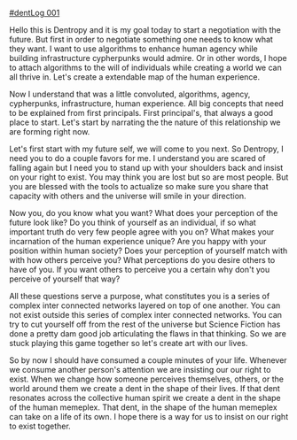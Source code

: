 [#dentLog 001](https://odysee.com/@dentropicPortal:1/dentLog001:6)

Hello this is Dentropy and it is my goal today to start a negotiation with the future. But first in order to negotiate something one needs to know what they want. I want to use algorithms to enhance human agency while building infrastructure cypherpunks would admire. Or in other words, I hope to attach algorithms to the will of individuals while creating a world we can all thrive in. Let's create a extendable map of the human experience.

Now I understand that was a little convoluted, algorithms, agency, cypherpunks, infrastructure, human experience. All big concepts that need to be explained from first principals. First principal's, that always a good place to start. Let's start by narrating the the nature of this relationship we are forming right now.

Let's first start with my future self, we will come to you next. So Dentropy, I need you to do a couple favors for me. I understand you are scared of falling again but I need you to stand up with your shoulders back and insist on your right to exist. You may think you are lost but so are most people. But you are blessed with the tools to actualize so make sure you share that capacity with others and the universe will smile in your direction.

Now you, do you know what you want? What does your perception of the future look like? Do you think of yourself as an individual, if so what important truth do very few people agree with you on? What makes your incarnation of the human experience unique? Are you happy with your position within human society? Does your perception of yourself match with with how others perceive you? What perceptions do you desire others to have of you. If you want others to perceive you a certain why don't you perceive of yourself that way?

All these questions serve a purpose, what constitutes you is a series of complex inter connected networks layered on top of one another. You can not exist outside this series of complex inter connected networks. You can try to cut yourself off from the rest of the universe but Science Fiction has done a pretty dam good job articulating the flaws in that thinking. So we are stuck playing this game together so let's create art with our lives.

So by now I should have consumed a couple minutes of your life. Whenever we consume another person's attention we are insisting our our right to exist. When we change how someone perceives themselves, others, or the world around them we create a dent in the shape of their lives. If that dent resonates across the collective human spirit we create a dent in the shape of the human memeplex. That dent, in the shape of the human memeplex can take on a life of its own. I hope there is a way for us to insist on our right to exist together.

